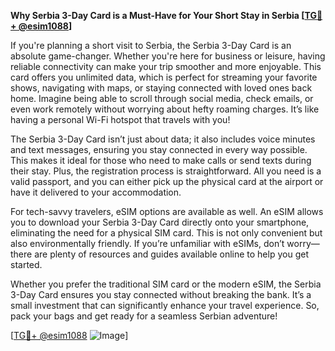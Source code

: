 **Why Serbia 3-Day Card is a Must-Have for Your Short Stay in Serbia [[TG💪+ @esim1088](https://t.me/s/esim1088)]**

If you're planning a short visit to Serbia, the Serbia 3-Day Card is an absolute game-changer. Whether you're here for business or leisure, having reliable connectivity can make your trip smoother and more enjoyable. This card offers you unlimited data, which is perfect for streaming your favorite shows, navigating with maps, or staying connected with loved ones back home. Imagine being able to scroll through social media, check emails, or even work remotely without worrying about hefty roaming charges. It’s like having a personal Wi-Fi hotspot that travels with you!

The Serbia 3-Day Card isn’t just about data; it also includes voice minutes and text messages, ensuring you stay connected in every way possible. This makes it ideal for those who need to make calls or send texts during their stay. Plus, the registration process is straightforward. All you need is a valid passport, and you can either pick up the physical card at the airport or have it delivered to your accommodation. 

For tech-savvy travelers, eSIM options are available as well. An eSIM allows you to download your Serbia 3-Day Card directly onto your smartphone, eliminating the need for a physical SIM card. This is not only convenient but also environmentally friendly. If you’re unfamiliar with eSIMs, don’t worry—there are plenty of resources and guides available online to help you get started.

Whether you prefer the traditional SIM card or the modern eSIM, the Serbia 3-Day Card ensures you stay connected without breaking the bank. It’s a small investment that can significantly enhance your travel experience. So, pack your bags and get ready for a seamless Serbian adventure!

[[TG💪+ @esim1088](https://t.me/s/esim1088) ![Image](https://i.postimg.cc/Y0z9fWf4/image.png)]